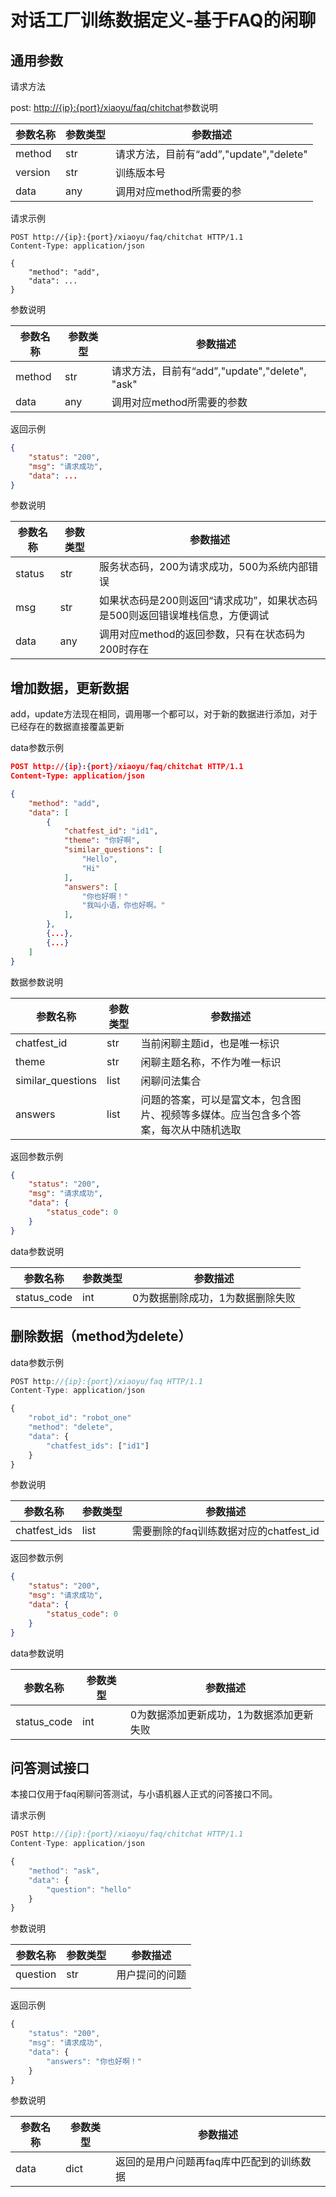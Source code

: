 # 对话工厂训练数据定义-基于FAQ的闲聊

## 通用参数

请求方法

post:  <http://{ip}:{port}/xiaoyu/faq/chitchat>参数说明

| 参数名称 | 参数类型 | 参数描述                                        |
| -------- | -------- | ----------------------------------------------- |
| method   | str      | 请求方法，目前有“add”,"update","delete"         |
| version   | str      | 训练版本号         |
| data     | any      | 调用对应method所需要的参                        |

请求示例

```http
POST http://{ip}:{port}/xiaoyu/faq/chitchat HTTP/1.1
Content-Type: application/json

{
    "method": "add",
    "data": ...
}
```

参数说明

| 参数名称 | 参数类型 | 参数描述                                |
| -------- | -------- | --------------------------------------- |
| method   | str      | 请求方法，目前有“add”,"update","delete", "ask" |
| data     | any      | 调用对应method所需要的参数              |

返回示例

```json
{
    "status": "200",
    "msg": "请求成功",
    "data": ...
}
```

参数说明

| 参数名称 | 参数类型 | 参数描述                                |
| -------- | -------- | --------------------------------------- |
| status   | str      | 服务状态码，200为请求成功，500为系统内部错误 |
| msg     | str     | 如果状态码是200则返回“请求成功”，如果状态码是500则返回错误堆栈信息，方便调试              |
| data     | any      | 调用对应method的返回参数，只有在状态码为200时存在             |

## 增加数据，更新数据

add，update方法现在相同，调用哪一个都可以，对于新的数据进行添加，对于已经存在的数据直接覆盖更新

data参数示例

```json
POST http://{ip}:{port}/xiaoyu/faq/chitchat HTTP/1.1
Content-Type: application/json

{
    "method": "add",
    "data": [
        {
            "chatfest_id": "id1",
            "theme": "你好啊",
            "similar_questions": [
                "Hello",
                "Hi"
            ],
            "answers": [
                "你也好啊！"
                "我叫小语，你也好啊。"
            ],
        },
        {...},
        {...}
    ]
}

```

数据参数说明

| 参数名称          | 参数类型 | 参数描述                                                     |
| ----------------- | -------- | ------------------------------------------------------------ |
| chatfest_id             | str      | 当前闲聊主题id，也是唯一标识                                |
| theme             | str      | 闲聊主题名称，不作为唯一标识                               |
| similar_questions | list     | 闲聊问法集合 |
| answers            | list      | 问题的答案，可以是富文本，包含图片、视频等多媒体。应当包含多个答案，每次从中随机选取           |

返回参数示例

```json
{
    "status": "200",
    "msg": "请求成功",
    "data": {
        "status_code": 0
    }
}
```

data参数说明

| 参数名称 | 参数类型 | 参数描述                                |
| -------- | -------- | --------------------------------------- |
| status_code   | int      | 0为数据删除成功，1为数据删除失败 |

## 删除数据（method为delete）

data参数示例

```js
POST http://{ip}:{port}/xiaoyu/faq HTTP/1.1
Content-Type: application/json

{
    "robot_id": "robot_one"
    "method": "delete",
    "data": {
        "chatfest_ids": ["id1"]
    }
}


```

参数说明

| 参数名称   | 参数类型 | 参数描述                         |
| ---------- | -------- | -------------------------------- |
| chatfest_ids    | list     | 需要删除的faq训练数据对应的chatfest_id |

返回参数示例

```json
{
    "status": "200",
    "msg": "请求成功",
    "data": {
        "status_code": 0
    }
}
```

data参数说明

| 参数名称 | 参数类型 | 参数描述                                |
| -------- | -------- | --------------------------------------- |
| status_code   | int      | 0为数据添加更新成功，1为数据添加更新失败 |

## 问答测试接口

本接口仅用于faq闲聊问答测试，与小语机器人正式的问答接口不同。

请求示例

```js
POST http://{ip}:{port}/xiaoyu/faq/chitchat HTTP/1.1
Content-Type: application/json

{
    "method": "ask",
    "data": {
        "question": "hello"
    }
}
```

参数说明

| 参数名称   | 参数类型 | 参数描述                         |
| ---------- | -------- | -------------------------------- |
| question    | str     | 用户提问的问题           |
|            |          |                                  |

返回示例

```js
{
    "status": "200",
    "msg": "请求成功",
    "data": {
        "answers": "你也好啊！"
    }
}
```

参数说明

| 参数名称   | 参数类型 | 参数描述                         |
| ---------- | -------- | -------------------------------- |
| data    | dict     |  返回的是用户问题再faq库中匹配到的训练数据          |
